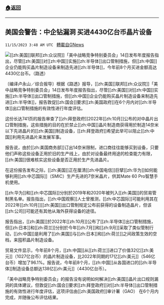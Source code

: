 ###  [:house:返回](README.md)
---


## 美国会警告：中企钻漏洞 买进4430亿台币晶片设备
`11/15/2023 3:48 AM UTC ` [轉載自GNews](https://gnews.org/articles/1977874)

![](https://img.ltn.com.tw/Upload/business/page/800/2023/11/15/4490635_1_1.jpg "")[[zh:美国]]联邦[[zh:众议院]]「美中战略竞争特别委员会」14日发布年度报告指出，尽管[[zh:美国]]对[[zh:中国]]实施[[zh:半导体]]出口管制措施，但[[zh:中国]]企业仍能购买晶片制造设备来制造先进[[zh:半导体]]，今年前8个月买进金额高达4430亿台币。（路透）

〔编译卢永山／综合报导〕根据《路透》报导，[[zh:美国]]联邦[[zh:众议院]]「美中战略竞争特别委员会」14日发布年度报告指出，尽管[[zh:美国]]对[[zh:中国]]实施[[zh:半导体]]出口管制措施，但[[zh:中国]]企业仍能购买晶片制造设备来制造先进[[zh:半导体]]，报告敦促[[zh:国会]]要求[[zh:美国政府]]在6个月内对[[zh:半导体]]出口管制措施的有效性进行年度评估。

这份长达741页的报告审查了[[zh:拜登政府]]2022年[[zh:10月]]公布的对中晶片出口管制措施，这些措施的目的在於禁止[[zh:中国]]晶片制造商获得用於制造14奈米以下先进晶片的[[zh:美国]]制造设备，[[zh:拜登政府]]希望此举可以阻止[[zh:中国]]利用先进晶片来发展军事。

报告说，由於[[zh:美国商务部]]订出14奈米限制，进口商往往能够买到设备，只要他们声称这些设备正用於旧的生产线上，由於对设备最终用途的检查能力有限，[[zh:美国]]很难核实这些设备是否正用於生产先进晶片。

在这份报告发布之际，[[zh:美国]]正在厘清[[zh:中国电信]]巨擘[[zh:华为]]如何能够利用[[zh:中芯国际]]（SMIC）生产先进的7奈米晶片，供其Mate 60 Pro智慧手机使用。

[[zh:华为]]和[[zh:中芯国际]]分别於2019年和2020年被列入[[zh:美国]]的贸易管制黑名单。报告指出，[[zh:中国观察]]人士曾推测，[[zh:中芯国际]]可能利用其在2022年[[zh:10月]][[zh:美国]]出口管制规定公布前获得的设备制造晶片，但该[[zh:公司]]可能还有其他从海外获得设备的途径。

报告指出，[[zh:美国]]於2022年[[zh:10月]]公布了[[zh:半导体]]出口管制措施，但[[zh:日本]]和[[zh:荷兰]]分别於今年[[zh:7月]]和[[zh:9月]]采取了类似管制行动，[[zh:中国]]是利用了[[zh:美国]]与[[zh:日本]]和[[zh:荷兰]]之间政策生效的空档，来囤积晶片制造设备。

贸易文件显示，今年前8个月，[[zh:中国]]从[[zh:荷兰]]进口了价值32亿[[zh:美元]]（1027亿台币）的晶片制造设备，比2022年同期的17亿[[zh:美元]]（546亿台币）增加了96.1%。报告说，今年前8个月，[[zh:中国]]从各国进口的[[zh:半导体]]制造设备总额达138亿[[zh:美元]]（4430亿台币）。

「美中战略竞争特别委员会」的报告没有说明如何解决[[zh:美国]]晶片出口规则漏洞的具体建议，但敦促[[zh:国会]]要求[[zh:拜登政府]]对[[zh:半导体]]出口管制措施的有效性进行年度评估，这项评估由[[zh:美国政府]]审计署（GAO） 在6个月内完成，并随後公布评估结果。
